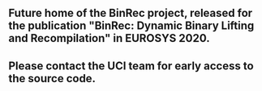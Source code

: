 ## Future home of the BinRec project, released for the publication "BinRec: Dynamic Binary Lifting and Recompilation" in EUROSYS 2020.

## Please contact the UCI team for early access to the source code. 

